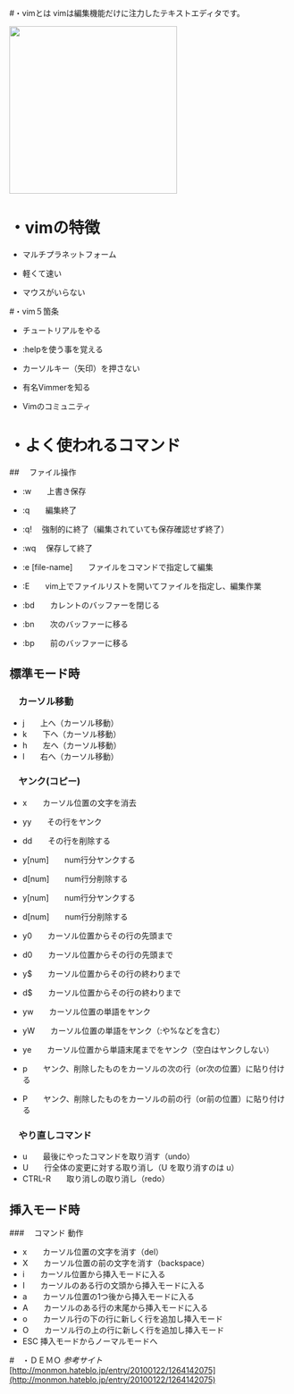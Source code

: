 #・vimとは
vimは編集機能だけに注力したテキストエディタです。

<img src="http://www.kaoriya.net/blog/2013/12/06/vimlogo-564x564.png" width="300">

# ・vimの特徴
- マルチプラネットフォーム
 
- 軽くて速い
 
- マウスがいらない
 
#・vim５箇条
- チュートリアルをやる
 
- :helpを使う事を覚える

- カーソルキー（矢印）を押さない
 
- 有名Vimmerを知る
 
- Vimのコミュニティ
 

# ・よく使われるコマンド
##　 ファイル操作
- :w　　上書き保存
- :q　　編集終了
- :q! 　強制的に終了（編集されていても保存確認せず終了）
- :wq 　保存して終了

- :e [file-name]　　ファイルをコマンドで指定して編集
- :E　　vim上でファイルリストを開いてファイルを指定し、編集作業
- :bd　　カレントのバッファーを閉じる
- :bn　　次のバッファーに移る
- :bp　　前のバッファーに移る
 
##    標準モード時
### 　カーソル移動  
- j　　上へ（カーソル移動）
- k　　下へ（カーソル移動）
- h　　左へ（カーソル移動）
- l　　右へ（カーソル移動）

### 　ヤンク(コピー)
- x　　カーソル位置の文字を消去
- yy　　その行をヤンク
- dd　　その行を削除する
- y[num]　　num行分ヤンクする
- d[num]　　num行分削除する
- y[num]　　num行分ヤンクする
- d[num]　　num行分削除する
- y0　　カーソル位置からその行の先頭まで
- d0　　カーソル位置からその行の先頭まで
- y$　　カーソル位置からその行の終わりまで
- d$　　カーソル位置からその行の終わりまで
- yw　　カーソル位置の単語をヤンク
- yW　　カーソル位置の単語をヤンク（:や%などを含む）
- ye　　カーソル位置から単語末尾までをヤンク（空白はヤンクしない）

- p　　ヤンク、削除したものをカーソルの次の行（or次の位置）に貼り付ける
- P　　ヤンク、削除したものをカーソルの前の行（or前の位置）に貼り付ける
 
### 　やり直しコマンド
- u　　最後にやったコマンドを取り消す（undo）
- U　　行全体の変更に対する取り消し（U を取り消すのは u）
- CTRL-R　　取り消しの取り消し（redo）

##    挿入モード時
###　 コマンド	動作
- x　　カーソル位置の文字を消す（del）
- X　　カーソル位置の前の文字を消す（backspace）
- i　　カーソル位置から挿入モードに入る
- I　　カーソルのある行の文頭から挿入モードに入る
- a　　カーソル位置の1つ後から挿入モードに入る
- A　　カーソルのある行の末尾から挿入モードに入る
- o　　カーソル行の下の行に新しく行を追加し挿入モード
- O　　カーソル行の上の行に新しく行を追加し挿入モード
- ESC	挿入モードからノーマルモードへ

#　・ＤＥＭＯ
*参考サイト*<br>[http://monmon.hateblo.jp/entry/20100122/1264142075](http://monmon.hateblo.jp/entry/20100122/1264142075)
